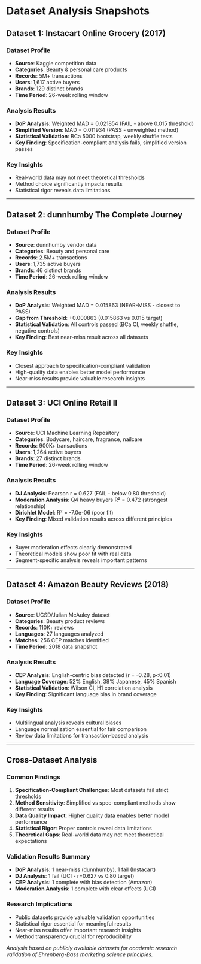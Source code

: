 # Dataset Analysis Snapshots

## Dataset 1: Instacart Online Grocery (2017)

### **Dataset Profile**
- **Source**: Kaggle competition data
- **Categories**: Beauty & personal care products
- **Records**: 5M+ transactions
- **Users**: 1,617 active buyers
- **Brands**: 129 distinct brands
- **Time Period**: 26-week rolling window

### **Analysis Results**
- **DoP Analysis**: Weighted MAD = 0.021854 (FAIL - above 0.015 threshold)
- **Simplified Version**: MAD = 0.011934 (PASS - unweighted method)
- **Statistical Validation**: BCa 5000 bootstrap, weekly shuffle tests
- **Key Finding**: Specification-compliant analysis fails, simplified version passes

### **Key Insights**
- Real-world data may not meet theoretical thresholds
- Method choice significantly impacts results
- Statistical rigor reveals data limitations

---

## Dataset 2: dunnhumby The Complete Journey

### **Dataset Profile**
- **Source**: dunnhumby vendor data
- **Categories**: Beauty and personal care
- **Records**: 2.5M+ transactions
- **Users**: 1,735 active buyers
- **Brands**: 46 distinct brands
- **Time Period**: 26-week rolling window

### **Analysis Results**
- **DoP Analysis**: Weighted MAD = 0.015863 (NEAR-MISS - closest to PASS)
- **Gap from Threshold**: +0.000863 (0.015863 vs 0.015 target)
- **Statistical Validation**: All controls passed (BCa CI, weekly shuffle, negative controls)
- **Key Finding**: Best near-miss result across all datasets

### **Key Insights**
- Closest approach to specification-compliant validation
- High-quality data enables better model performance
- Near-miss results provide valuable research insights

---

## Dataset 3: UCI Online Retail II

### **Dataset Profile**
- **Source**: UCI Machine Learning Repository
- **Categories**: Bodycare, haircare, fragrance, nailcare
- **Records**: 900K+ transactions
- **Users**: 1,264 active buyers
- **Brands**: 27 distinct brands
- **Time Period**: 26-week rolling window

### **Analysis Results**
- **DJ Analysis**: Pearson r = 0.627 (FAIL - below 0.80 threshold)
- **Moderation Analysis**: Q4 heavy buyers R² = 0.472 (strongest relationship)
- **Dirichlet Model**: R² = -7.0e-06 (poor fit)
- **Key Finding**: Mixed validation results across different principles

### **Key Insights**
- Buyer moderation effects clearly demonstrated
- Theoretical models show poor fit with real data
- Segment-specific analysis reveals important patterns

---

## Dataset 4: Amazon Beauty Reviews (2018)

### **Dataset Profile**
- **Source**: UCSD/Julian McAuley dataset
- **Categories**: Beauty product reviews
- **Records**: 110K+ reviews
- **Languages**: 27 languages analyzed
- **Matches**: 256 CEP matches identified
- **Time Period**: 2018 data snapshot

### **Analysis Results**
- **CEP Analysis**: English-centric bias detected (r = -0.28, p<0.01)
- **Language Coverage**: 52% English, 38% Japanese, 45% Spanish
- **Statistical Validation**: Wilson CI, H1 correlation analysis
- **Key Finding**: Significant language bias in brand coverage

### **Key Insights**
- Multilingual analysis reveals cultural biases
- Language normalization essential for fair comparison
- Review data limitations for transaction-based analysis

---

## Cross-Dataset Analysis

### **Common Findings**
1. **Specification-Compliant Challenges**: Most datasets fail strict thresholds
2. **Method Sensitivity**: Simplified vs spec-compliant methods show different results
3. **Data Quality Impact**: Higher quality data enables better model performance
4. **Statistical Rigor**: Proper controls reveal data limitations
5. **Theoretical Gaps**: Real-world data may not meet theoretical expectations

### **Validation Results Summary**
- **DoP Analysis**: 1 near-miss (dunnhumby), 1 fail (Instacart)
- **DJ Analysis**: 1 fail (UCI - r=0.627 vs 0.80 target)
- **CEP Analysis**: 1 complete with bias detection (Amazon)
- **Moderation Analysis**: 1 complete with clear effects (UCI)

### **Research Implications**
- Public datasets provide valuable validation opportunities
- Statistical rigor essential for meaningful results
- Near-miss results offer important research insights
- Method transparency crucial for reproducibility

*Analysis based on publicly available datasets for academic research validation of Ehrenberg-Bass marketing science principles.*